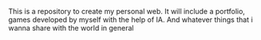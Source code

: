 This is a repository to create my personal web. It will include a portfolio, games developed by myself with the help of IA. 
And whatever things that i wanna share with the world in general
